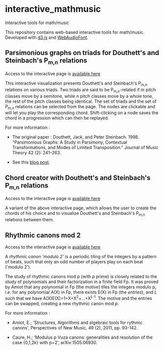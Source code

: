 # interactive_mathmusic
Interactive tools for math/music

This repository contains web-based interactive tools for math/music.
Developed with [d3.js](https://d3js.org/) and [WebAudioFont](https://surikov.github.io/webaudiofont/).

## Parsimonious graphs on triads for Douthett's and Steinbach's P<sub>m,n</sub> relations

Access to the interactive page is [available here](https://alexpof.github.io/interactive_mathmusic/Pmn_graphs/pmn_graphs.html)

This interactive visualization presents Douthett's and Steinbach's P<sub>m,n</sub> relations on various triads.
Two triads are said to be P<sub>m,n</sub>-related if *m* pitch classes move by a semitone,
while *n* pitch classes move by a whole tone, the rest of the pitch classes being identical.
The set of triads and the set of P<sub>m,n</sub> relations can be selected from the page. The nodes are clickable and will let you play the
corresponding chord.
Shift-clicking on a node saves the chord in a progression which can then be replayed.


For more information :

  * The original paper : Douthett, Jack, and Peter Steinbach. 1998. “Parsimonious Graphs: A Study in Parsimony, Contextual Transformations, and Modes of Limited Transposition.” Journal of Music Theory 42 (2): 241–263.

  * See this [blog post](https://alpof.wordpress.com/2019/09/22/transformational-music-theory-16/).

## Chord creator with Douthett's and Steinbach's P<sub>m,n</sub> relations

Access to the interactive page is [available here](https://alexpof.github.io/interactive_mathmusic/Pmn_chordcreator/pmn_chordcreator.html)

A variant of the above interactive page, which allows the user to create the chords of his choice and to visualize Douthett's and Steinbach's P<sub>m,n</sub> relations between them.

## Rhythmic canons mod 2

Access to the interactive page is [available here](https://alexpof.github.io/interactive_mathmusic/rhythm_canon_mod2/rhythm_canon_mod2.html)

A *rhythmic canon 'modulo 2'* is a periodic tiling of the integers by a pattern of beats, such that only an odd number of players play on each beat ('modulo 2').

The study of rhythmic canons mod *p* (with *p* prime) is closely related to the study of polynomials and their factorization in a finite field Fp.
It was proved by Amiot that any polynomial in Fp (the *motive*) tiles the integers modulo p, i.e. for any polynomial A(X) in Fp, there exists E(X) in Fp (the *entries*), and *L* such that
we have A(X)E(X)=1+X+X<sup>2</sup>+...+X<sup>L-1</sup>.
The motive and the entries can be swapped, creating a new rhythmic canon mod *p*.

For more information :

  * Amiot, E.; 'Structures, Algorithms and algebraic tools for rythmic canons', Perspectives of New Music, 49 (2), 2011, pp. 93-142.

  * Caure, H.; 'Modulus p Vuza canons: generalities and resolution of the case {0,1,2k} with p=2', arXiv:1505.06930.
